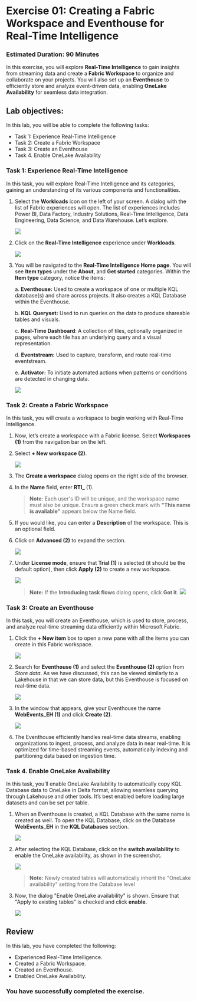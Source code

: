 # Exercise 01: Creating a Fabric Workspace and Eventhouse for Real-Time Intelligence
### Estimated Duration: 90 Minutes

In this exercise, you will explore **Real-Time Intelligence** to gain insights from streaming data and create a **Fabric Workspace** to organize and collaborate on your projects. You will also set up an **Eventhouse** to efficiently store and analyze event-driven data, enabling **OneLake Availability** for seamless data integration.

## Lab objectives: 
In this lab, you will be able to complete the following tasks:

- Task 1: Experience Real-Time Intelligence
- Task 2: Create a Fabric Workspace
- Task 3: Create an Eventhouse
- Task 4. Enable OneLake Availability

### Task 1: Experience Real-Time Intelligence  
In this task, you will explore Real-Time Intelligence and its categories, gaining an understanding of its various components and functionalities.

1. Select the **Workloads** icon on the left of your screen. A dialog with the list of Fabric experiences will open. The list of experiences includes Power BI, Data Factory, Industry Solutions, Real-Time Intelligence, Data Engineering, Data Science, and Data Warehouse. Let’s explore.

    ![](media/workload1.png)

1. Click on the **Real-Time Intelligence** experience under **Workloads**.

    ![](media/image17upd1.png)

1. You will be navigated to the **Real-Time Intelligence Home page**. You will see **Item types** under the **About**, and **Get started** categories. Within the **Item type** category, notice the items:

    a. **Eventhouse:** Used to create a workspace of one or multiple KQL database(s) and share across projects. It also creates a KQL Database within the Eventhouse.
    
    b. **KQL** **Queryset:** Used to run queries on the data to produce shareable tables and visuals.
    
    c. **Real-Time Dashboard**: A collection of tiles, optionally organized in pages, where each tile has an underlying query and a visual representation.
    
    d. **Eventstream:** Used to capture, transform, and route real-time eventstream.
    
    e. **Activator:** To initiate automated actions when patterns or conditions are detected in changing data.

    ![](media/image18upd1.png)

### Task 2: Create a Fabric Workspace

In this task, you will create a workspace to begin working with Real-Time Intelligence.

1. Now, let’s create a workspace with a Fabric license. Select **Workspaces (1)** from the navigation bar on the left.

1. Select  **+ New workspace (2)**.

    ![](media/workspace11.png)

1. The **Create a workspace** dialog opens on the right side of the browser.

1. In the **Name** field, enter **RTI_<inject key="DeploymentID" enableCopy="false"></inject>** (1). 

   >**Note**: Each user's ID will be unique, and the workspace name must also be unique. Ensure a green check mark with **"This name is available"** appears below the Name field.

1. If you would like, you can enter a **Description** of the workspace. This is an optional field.

1. Click on **Advanced (2)** to expand the section.

    ![](media/RTI_username.png)

1. Under **License mode**, ensure that **Trial (1)** is selected (it should be the default option), then click **Apply (2)** to create a new workspace.

    ![](media/imag017-1.png)

    >**Note:** If the **Introducing task flows** dialog opens, click **Got it**.
    ![](media/image28.png)

### Task 3: Create an Eventhouse
In this task, you will create an Eventhouse, which is used to store, process, and analyze real-time streaming data efficiently within Microsoft Fabric.

1. Click the **+ New item** box to open a new pane with all the items you can create in this Fabric workspace.

    ![](media/new_item.png)

1. Search for **Eventhouse (1)** and select the **Eventhouse (2)** option from *Store data*. As we have discussed, this can be viewed similarly to a Lakehouse in that we can store data, but this Eventhouse is focused on real-time data.

    ![](media/eventhouse-1.png)

1. In the window that appears, give your Eventhouse the name **WebEvents_EH (1)** and click **Create (2)**.

    ![](media/image32.png)

1. The Eventhouse efficiently handles real-time data streams, enabling organizations to ingest, process, and analyze data in near real-time. It is optimized for time-based streaming events, automatically indexing and partitioning data based on ingestion time.

### Task 4. Enable OneLake Availability
In this task, you’ll enable OneLake Availability to automatically copy KQL Database data to OneLake in Delta format, allowing seamless querying through Lakehouse and other tools. It’s best enabled before loading large datasets and can be set per table.

1. When an Eventhouse is created, a KQL Database with the same name is created as well. To open the KQL Database, click on the Database **WebEvents_EH** in the **KQL Databases** section.

    ![](media/image_task04_step01.png)

2. After selecting the KQL Database, click on the **switch availability** to enable the OneLake availability, as shown in the screenshot.

    ![](media/image_task04_step02.png)

    >**Note:** Newly created tables will automatically inherit the "OneLake availability" setting from the Database level

3. Now, the dialog "Enable OneLake availability" is shown. Ensure that "Apply to existing tables" is checked and click **enable**.

    ![](media/image_task04_step03.png)


## Review
In this lab, you have completed the following:
- Experienced Real-Time Intelligence.  
- Created a Fabric Workspace.
- Created an Eventhouse.
- Enabled OneLake Availability.

### You have successfully completed the exercise.
